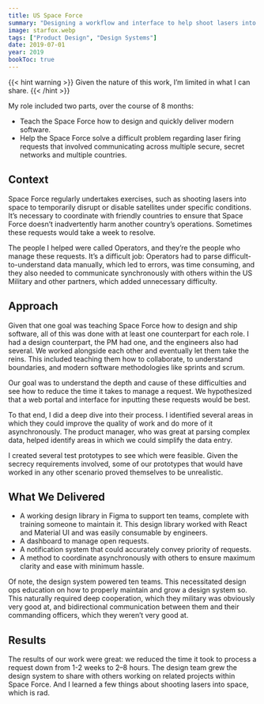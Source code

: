 ```yaml
---
title: US Space Force
summary: "Designing a workflow and interface to help shoot lasers into space."
image: starfox.webp
tags: ["Product Design", "Design Systems"]
date: 2019-07-01
year: 2019
bookToc: true
---
```


{{< hint warning >}}
Given the nature of this work, I’m limited in what I can share.
{{< /hint >}}

My role included two parts, over the course of 8 months:

- Teach the Space Force how to design and quickly deliver modern software.
- Help the Space Force solve a difficult problem regarding laser firing requests that involved communicating across multiple secure, secret networks and multiple countries.

## Context

Space Force regularly undertakes exercises, such as shooting lasers into space to temporarily disrupt or disable satellites under specific conditions. It’s necessary to coordinate with friendly countries to ensure that Space Force doesn’t inadvertently harm another country’s operations. Sometimes these requests would take a week to resolve.

The people I helped were called Operators, and they’re the people who manage these requests. It’s a difficult job: Operators had to parse difficult-to-understand data manually, which led to errors, was time consuming, and they also needed to communicate synchronously with others within the US Military and other partners, which added unnecessary difficulty.

## Approach

Given that one goal was teaching Space Force how to design and ship software, all of this was done with at least one counterpart for each role. I had a design counterpart, the PM had one, and the engineers also had several. We worked alongside each other and eventually let them take the reins. This included teaching them how to collaborate, to understand boundaries, and modern software methodologies like sprints and scrum.

Our goal was to understand the depth and cause of these difficulties and see how to reduce the time it takes to manage a request. We hypothesized that a web portal and interface for inputting these requests would be best.

To that end, I did a deep dive into their process. I identified several areas in which they could improve the quality of work and do more of it asynchronously. The product manager, who was great at parsing complex data, helped identify areas in which we could simplify the data entry.

I created several test prototypes to see which were feasible. Given the secrecy requirements involved, some of our prototypes that would have worked in any other scenario proved themselves to be unrealistic.


## What We Delivered

- A working design library in Figma to support ten teams, complete with training someone to maintain it. This design library worked with React and Material UI and was easily consumable by engineers.
- A dashboard to manage open requests.
- A notification system that could accurately convey priority of requests.
- A method to coordinate asynchronously with others to ensure maximum clarity and ease with minimum hassle.

Of note, the design system powered ten teams. This necessitated design ops education on how to properly maintain and grow a design system so. This naturally required deep cooperation, which they military was obviously very good at, and bidirectional communication between them and their commanding officers, which they weren’t very good at.

## Results
The results of our work were great: we reduced the time it took to process a request down from 1-2 weeks to 2–8 hours. The design team grew the design system to share with others working on related projects within Space Force. And I learned a few things about shooting lasers into space, which is rad.